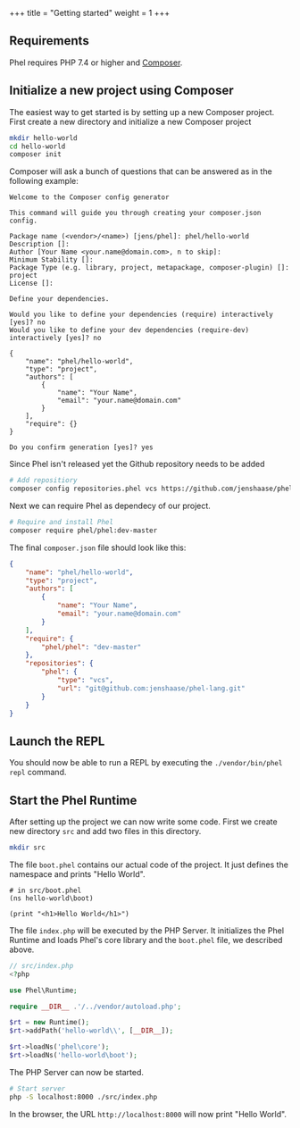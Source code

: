 +++
title = "Getting started"
weight = 1
+++

## Requirements

Phel requires PHP 7.4 or higher and [Composer](https://getcomposer.org/).

## Initialize a new project using Composer

The easiest way to get started is by setting up a new Composer project. First create a new directory and initialize a new Composer project 

```bash
mkdir hello-world
cd hello-world
composer init
```

Composer will ask a bunch of questions that can be answered as in the following example:

```
Welcome to the Composer config generator  

This command will guide you through creating your composer.json config.

Package name (<vendor>/<name>) [jens/phel]: phel/hello-world
Description []: 
Author [Your Name <your.name@domain.com>, n to skip]: 
Minimum Stability []: 
Package Type (e.g. library, project, metapackage, composer-plugin) []: project
License []: 

Define your dependencies.

Would you like to define your dependencies (require) interactively [yes]? no
Would you like to define your dev dependencies (require-dev) interactively [yes]? no

{
    "name": "phel/hello-world",
    "type": "project",
    "authors": [
        {
            "name": "Your Name",
            "email": "your.name@domain.com"
        }
    ],
    "require": {}
}

Do you confirm generation [yes]? yes
```

Since Phel isn't released yet the Github repository needs to be added

```bash
# Add repositiory
composer config repositories.phel vcs https://github.com/jenshaase/phel-lang
```

Next we can require Phel as dependecy of our project.

```bash
# Require and install Phel
composer require phel/phel:dev-master
```

The final `composer.json` file should look like this:

```json
{
    "name": "phel/hello-world",
    "type": "project",
    "authors": [
        {
            "name": "Your Name",
            "email": "your.name@domain.com"
        }
    ],
    "require": {
        "phel/phel": "dev-master"
    },
    "repositories": {
        "phel": {
            "type": "vcs",
            "url": "git@github.com:jenshaase/phel-lang.git"
        }
    }
}
```

## Launch the REPL

You should now be able to run a REPL by executing the `./vendor/bin/phel repl` command.

## Start the Phel Runtime

After setting up the project we can now write some code. First we create new directory `src` and add two files in this directory.

```bash
mkdir src
```

The file `boot.phel` contains our actual code of the project. It just defines the namespace and prints "Hello World".

```phel
# in src/boot.phel
(ns hello-world\boot)

(print "<h1>Hello World</h1>")
```

The file `index.php` will be executed by the PHP Server. It initializes the Phel Runtime and loads Phel's core library and the `boot.phel` file, we described above.

```php
// src/index.php
<?php

use Phel\Runtime;

require __DIR__ .'/../vendor/autoload.php';

$rt = new Runtime();
$rt->addPath('hello-world\\', [__DIR__]);

$rt->loadNs('phel\core');
$rt->loadNs('hello-world\boot');
```

The PHP Server can now be started.

```bash
# Start server
php -S localhost:8000 ./src/index.php
```

In the browser, the URL `http://localhost:8000` will now print "Hello World".